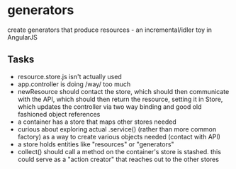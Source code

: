 # generators
create generators that produce resources - an incremental/idler toy in AngularJS

## Tasks
* resource.store.js isn't actually used
* app.controller is doing /way/ too much
* newResource should contact the store, which should then communicate with the API, which should then return the resource, setting it in Store, which updates the controller via two way binding and good old fashioned object references
* a container has a store that maps other stores needed
* curious about exploring actual .service() (rather than more common factory) as a way to create various objects needed (contact with API)
* a store holds entities like "resources" or "generators"
* collect() should call a method on the container's store is stashed. this could serve as a "action creator" that reaches out to the other stores

